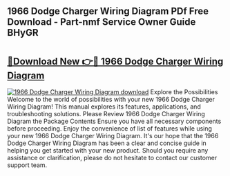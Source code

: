 ## 1966 Dodge Charger Wiring Diagram PDf Free Download - Part-nmf Service Owner Guide BHyGR

# <h2><a href="http://dfo547.blite.top/?on=1966+Dodge+Charger+Wiring+Diagram">🔗Download New 👉🔴 1966 Dodge Charger Wiring Diagram</a></h2>

[![1966 Dodge Charger Wiring Diagram download](https://i.imgur.com/lujVjoI.png)](http://dfo547.blite.top/?on=1966+Dodge+Charger+Wiring+Diagram)
Explore the Possibilities Welcome to the world of possibilities with your new 1966 Dodge Charger Wiring Diagram! This manual explores its features, applications, and troubleshooting solutions. Please Review 1966 Dodge Charger Wiring Diagram the Package Contents Ensure you have all necessary components before proceeding. Enjoy the convenience of list of features while using your new 1966 Dodge Charger Wiring Diagram. It's our hope that the 1966 Dodge Charger Wiring Diagram has been a clear and concise guide in helping you get started with your new product. Should you require any assistance or clarification, please do not hesitate to contact our customer support team.
